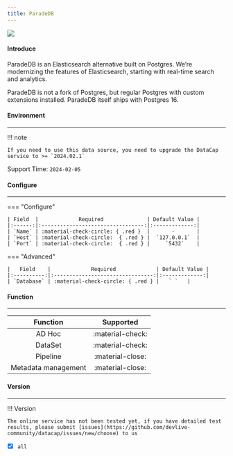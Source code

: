 ```yaml
---
title: ParadeDB
---
```


<img src="/assets/plugin/paradedb.svg" class="connector-content-logo" />

#### Introduce

ParadeDB is an Elasticsearch alternative built on Postgres. We’re modernizing the features of Elasticsearch, starting with real-time search and analytics.

ParadeDB is not a fork of Postgres, but regular Postgres with custom extensions installed. ParadeDB itself ships with Postgres 16.

#### Environment

---

!!! note

    If you need to use this data source, you need to upgrade the DataCap service to >= `2024.02.1`

Support Time: `2024-02-05`

#### Configure

---

=== "Configure"

    | Field  |             Required              | Default Value |
    |:------:|:---------------------------------:|:-------------:|
    | `Name` | :material-check-circle: { .red }  |       -       |
    | `Host` | :material-check-circle:  { .red } |  `127.0.0.1`  |
    | `Port` | :material-check-circle:  { .red } |     `5432`    |

=== "Advanced"

    |   Field    |             Required             | Default Value |
    |:----------:|:--------------------------------:|:-------------:|
    | `Database` | :material-check-circle: { .red } |   ` `   |

#### Function

---

|      Function       |    Supported     |
|:-------------------:|:----------------:|
|       AD Hoc        | :material-check: |
|       DataSet       | :material-check: |
|      Pipeline       | :material-close: |
| Metadata management | :material-close: |

#### Version

---

!!! Version

    The online service has not been tested yet, if you have detailed test results, please submit [issues](https://github.com/devlive-community/datacap/issues/new/choose) to us

- [x] `all`
